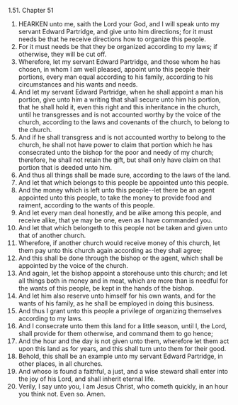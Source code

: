 1.51. Chapter 51
1. HEARKEN unto me, saith the Lord your God, and I will speak unto my servant Edward Partridge, and give unto him directions; for it must needs be that he receive directions how to organize this people.
2. For it must needs be that they be organized according to my laws; if otherwise, they will be cut off.
3. Wherefore, let my servant Edward Partridge, and those whom he has chosen, in whom I am well pleased, appoint unto this people their portions, every man equal according to his family, according to his circumstances and his wants and needs.
4. And let my servant Edward Partridge, when he shall appoint a man his portion, give unto him a writing that shall secure unto him his portion, that he shall hold it, even this right and this inheritance in the church, until he transgresses and is not accounted worthy by the voice of the church, according to the laws and covenants of the church, to belong to the church.
5. And if he shall transgress and is not accounted worthy to belong to the church, he shall not have power to claim that portion which he has consecrated unto the bishop for the poor and needy of my church; therefore, he shall not retain the gift, but shall only have claim on that portion that is deeded unto him.
6. And thus all things shall be made sure, according to the laws of the land.
7. And let that which belongs to this people be appointed unto this people.
8. And the money which is left unto this people--let there be an agent appointed unto this people, to take the money to provide food and raiment, according to the wants of this people.
9. And let every man deal honestly, and be alike among this people, and receive alike, that ye may be one, even as I have commanded you.
10. And let that which belongeth to this people not be taken and given unto that of another church.
11. Wherefore, if another church would receive money of this church, let them pay unto this church again according as they shall agree;
12. And this shall be done through the bishop or the agent, which shall be appointed by the voice of the church.
13. And again, let the bishop appoint a storehouse unto this church; and let all things both in money and in meat, which are more than is needful for the wants of this people, be kept in the hands of the bishop.
14. And let him also reserve unto himself for his own wants, and for the wants of his family, as he shall be employed in doing this business.
15. And thus I grant unto this people a privilege of organizing themselves according to my laws.
16. And I consecrate unto them this land for a little season, until I, the Lord, shall provide for them otherwise, and command them to go hence;
17. And the hour and the day is not given unto them, wherefore let them act upon this land as for years, and this shall turn unto them for their good.
18. Behold, this shall be an example unto my servant Edward Partridge, in other places, in all churches.
19. And whoso is found a faithful, a just, and a wise steward shall enter into the joy of his Lord, and shall inherit eternal life.
20. Verily, I say unto you, I am Jesus Christ, who cometh quickly, in an hour you think not. Even so. Amen.

